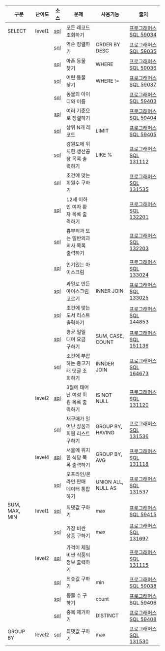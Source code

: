 |구분|난이도|소스|문제|사용기능|출처|
|--|--|--|--|--|--|
|SELECT|level1|[sql](./select/level1/59034.sql)|모든 레코드 조회하기||[프로그래머스 SQL 59034](https://school.programmers.co.kr/learn/courses/30/lessons/59034)|
|||[sql](./select/level1/59035.sql)|역순 정렬하기|ORDER BY DESC|[프로그래머스 SQL 59035](https://school.programmers.co.kr/learn/courses/30/lessons/59035)|
|||[sql](./select/level1/59036.sql)|아픈 동물 찾기|WHERE|[프로그래머스 SQL 59036](https://school.programmers.co.kr/learn/courses/30/lessons/59036)|
|||[sql](./select/level1/59037.sql)|어린 동물 찾기|WHERE !=|[프로그래머스 SQL 59037](https://school.programmers.co.kr/learn/courses/30/lessons/59037)|
|||[sql](./select/level1/59403.sql)|동물의 아이디와 이름||[프로그래머스 SQL 59403](https://school.programmers.co.kr/learn/courses/30/lessons/59403)|
|||[sql](./select/level1/59404.sql)|여러 기준으로 정렬하기||[프로그래머스 SQL 59404](https://school.programmers.co.kr/learn/courses/30/lessons/59404)|
|||[sql](./select/level1/59405.sql)|상위 N개 레코드|LIMIT|[프로그래머스 SQL 59405](https://school.programmers.co.kr/learn/courses/30/lessons/59405)|
|||[sql](./select/level1/131112.sql)|강원도에 위치한 생산공장 목록 출력하기|LIKE %|[프로그래머스 SQL 131112](https://school.programmers.co.kr/learn/courses/30/lessons/131112)|
|||[sql](./select/level1/131535.sql)|조건에 맞는 회원수 구하기||[프로그래머스 SQL 131535](https://school.programmers.co.kr/learn/courses/30/lessons/131535)|
|||[sql](./select/level1/132201.sql)|12세 이하인 여자 환자 목록 출력하기||[프로그래머스 SQL 132201](https://school.programmers.co.kr/learn/courses/30/lessons/132201)|
|||[sql](./select/level1/132203.sql)|흉부외과 또는 일반외과 의사 목록 출력하기||[프로그래머스 SQL 132203](https://school.programmers.co.kr/learn/courses/30/lessons/132203)|
|||[sql](./select/level1/133024.sql)|인기있는 아이스크림||[프로그래머스 SQL 133024](https://school.programmers.co.kr/learn/courses/30/lessons/133024)|
|||[sql](./select/level1/133025.sql)|과일로 만든 아이스크림 고르기|INNER JOIN|[프로그래머스 SQL 133025](https://school.programmers.co.kr/learn/courses/30/lessons/133025)|
|||[sql](./select/level1/144853.sql)|조건에 맞는 도서 리스트 출력하기||[프로그래머스 SQL 144853](https://school.programmers.co.kr/learn/courses/30/lessons/144853)|
|||[sql](./select/level1/151136.sql)|평균 일일 대여 요금 구하기|SUM, CASE, COUNT|[프로그래머스 SQL 151136](https://school.programmers.co.kr/learn/courses/30/lessons/151136)|
|||[sql](./select/level1/164673.sql)|조건에 부합하는 중고거래 댓글 조회하기|INNDER JOIN|[프로그래머스 SQL 164673](https://school.programmers.co.kr/learn/courses/30/lessons/164673)|
||level2|[sql](./select/level1/131120.sql)|3월에 태어난 여성 회원 목록 출력하기|IS NOT NULL|[프로그래머스 SQL 131120](https://school.programmers.co.kr/learn/courses/30/lessons/131120)|
|||[sql](./select/level1/131536.sql)|재구매가 일어난 상품과 회원 리스트 구하기|GROUP BY, HAVING|[프로그래머스 SQL 131536](https://school.programmers.co.kr/learn/courses/30/lessons/131536)|
||level4|[sql](./select/level1/131118.sql)|서울에 위치한 식당 목록 출력하기|GROUP BY, AVG|[프로그래머스 SQL 131118](https://school.programmers.co.kr/learn/courses/30/lessons/131118)|
|||[sql](./select/level1/131537.sql)|오프라인/온라인 판매 데이터 통합하기|UNION ALL, NULL AS|[프로그래머스 SQL 131537](https://school.programmers.co.kr/learn/courses/30/lessons/131537)|
|SUM, MAX, MIN|level1|[sql](./SUM_MAX_MIN/level1/59415.sql)|최댓값 구하기|max|[프로그래머스 SQL 59415](https://school.programmers.co.kr/learn/courses/30/lessons/59415)|
|||[sql](./SUM_MAX_MIN/level1/131697.sql)|가장 비싼 상품 구하기|max|[프로그래머스 SQL 131697](https://school.programmers.co.kr/learn/courses/30/lessons/131697)|
||level2|[sql](./SUM_MAX_MIN/level1/131115.sql)|가격이 제일 비싼 식품의 정보 출력하기||[프로그래머스 SQL 131115](https://school.programmers.co.kr/learn/courses/30/lessons/131115)|
|||[sql](./SUM_MAX_MIN/level1/59038.sql)|최솟값 구하기|min|[프로그래머스 SQL 59038](https://school.programmers.co.kr/learn/courses/30/lessons/59038)|
|||[sql](./SUM_MAX_MIN/level1/59406.sql)|동물 수 구하기|count|[프로그래머스 SQL 59406](https://school.programmers.co.kr/learn/courses/30/lessons/59406)|
|||[sql](./SUM_MAX_MIN/level1/59408.sql)|중복 제거하기|DISTINCT|[프로그래머스 SQL 59408](https://school.programmers.co.kr/learn/courses/30/lessons/59408)|
|GROUP BY|level2|[sql](./GROUP_BY/level2/131530.sql)|최댓값 구하기|max|[프로그래머스 SQL 131530](https://school.programmers.co.kr/learn/courses/30/lessons/131530)|








